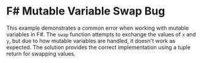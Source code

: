 # F# Mutable Variable Swap Bug

This example demonstrates a common error when working with mutable variables in F#.  The `swap` function attempts to exchange the values of `x` and `y`, but due to how mutable variables are handled, it doesn't work as expected.  The solution provides the correct implementation using a tuple return for swapping values.